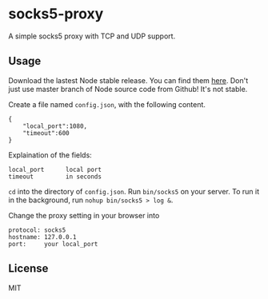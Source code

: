 socks5-proxy
===========

A simple socks5 proxy with TCP and UDP support.

Usage
-----------

Download the lastest Node stable release. You can find them [here](http://nodejs.org/). Don't just use master branch of
Node source code from Github! It's not stable.

Create a file named `config.json`, with the following content.

    {
        "local_port":1080,
        "timeout":600
    }

Explaination of the fields:

    local_port      local port
    timeout         in seconds

`cd` into the directory of `config.json`. Run `bin/socks5` on your server. To run it in the background, run
`nohup bin/socks5 > log &`.

Change the proxy setting in your browser into

    protocol: socks5
    hostname: 127.0.0.1
    port:     your local_port

License
-----------------
MIT
